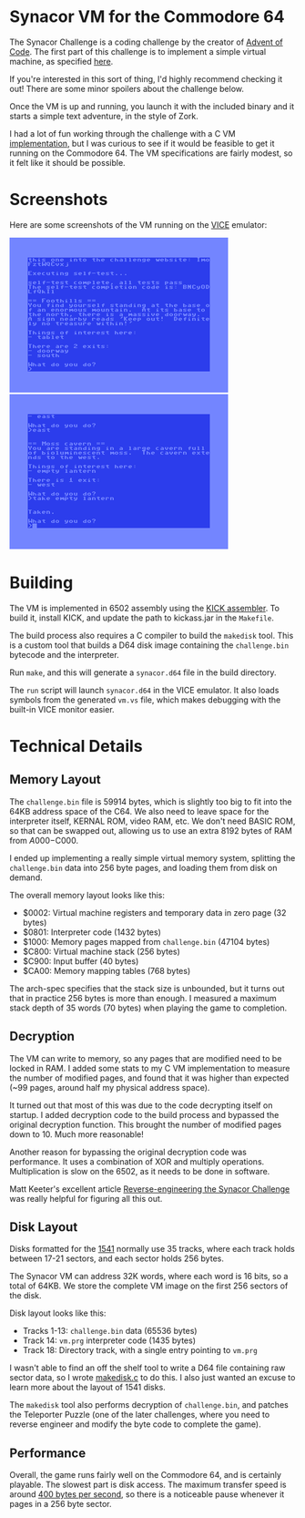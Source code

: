 # Synacor VM for the Commodore 64

The Synacor Challenge is a coding challenge by the creator of [Advent of
Code](https://adventofcode.com). The first part of this challenge is to
implement a simple virtual machine, as specified [here](synacor/arch-spec). 

If you're interested in this sort of thing, I'd highly recommend checking it
out! There are some minor spoilers about the challenge below.

Once the VM is up and running, you launch it with the included binary and it
starts a simple text adventure, in the style of Zork. 

I had a lot of fun working through the challenge with a C VM
[implementation](https://github.com/njm64/synacor), but I was curious to see 
if it would be feasible to get it running on the Commodore 64. The VM
specifications are fairly modest, so it felt like it should be possible.

# Screenshots

Here are some screenshots of the VM running on the 
[VICE](https://vice-emu.sourceforge.io) emulator:

![VM running on the VICE emulator](screenshots/2.png)
![VM running on the VICE emulator](screenshots/3.png)

# Building

The VM is implemented in 6502 assembly using the 
[KICK assembler](http://www.theweb.dk/KickAssembler/Main.html#frontpage).
To build it, install KICK, and update the path to kickass.jar in the `Makefile`.

The build process also requires a C compiler to build the `makedisk` tool.
This is a custom tool that builds a D64 disk image containing the
`challenge.bin` bytecode and the interpreter.

Run `make`, and this will generate a `synacor.d64` file in the build directory.

The `run` script will launch `synacor.d64` in the VICE emulator. It also loads
symbols from the generated `vm.vs` file, which makes debugging with the
built-in VICE monitor easier.

# Technical Details

## Memory Layout

The `challenge.bin` file is 59914 bytes, which is slightly too big to fit into
the 64KB address space of the C64. We also need to leave space for the
interpreter itself, KERNAL ROM, video RAM, etc. We don't need BASIC ROM, 
so that can be swapped out, allowing us to use an extra 8192 bytes of RAM 
from $A000-$C000.

I ended up implementing a really simple virtual memory system, splitting the
`challenge.bin` data into 256 byte pages, and loading them from disk on
demand.

The overall memory layout looks like this:

- $0002: Virtual machine registers and temporary data in zero page (32 bytes)
- $0801: Interpreter code (1432 bytes)
- $1000: Memory pages mapped from `challenge.bin` (47104 bytes)
- $C800: Virtual machine stack (256 bytes)
- $C900: Input buffer (40 bytes)
- $CA00: Memory mapping tables (768 bytes)

The arch-spec specifies that the stack size is unbounded, but it turns out that
in practice 256 bytes is more than enough. I measured a maximum stack depth of
35 words (70 bytes) when playing the game to completion.

## Decryption

The VM can write to memory, so any pages that are modified need to be locked in
RAM. I added some stats to my C VM implementation to measure the number of
modified pages, and found that it was higher than expected (~99 pages, around
half my physical address space).

It turned out that most of this was due to the code decrypting itself on
startup. I added decryption code to the build process and bypassed the original
decryption function. This brought the number of modified pages down to
10. Much more reasonable!

Another reason for bypassing the original decryption code was performance. It
uses a combination of XOR and multiply operations. Multiplication is slow on
the 6502, as it needs to be done in software.

Matt Keeter's excellent article [Reverse-engineering the Synacor Challenge](https://www.mattkeeter.com/blog/2024-01-28-synacor/index.html) was really helpful
for figuring all this out.

## Disk Layout

Disks formatted for the [1541](https://en.wikipedia.org/wiki/Commodore_1541) 
normally use 35 tracks, where each track holds between 17-21 sectors, and
each sector holds 256 bytes.

The Synacor VM can address 32K words, where each word is 16 bits, so a total
of 64KB. We store the complete VM image on the first 256 sectors of the disk.

Disk layout looks like this:

- Tracks 1-13: `challenge.bin` data (65536 bytes)
- Track 14: `vm.prg` interpreter code (1435 bytes)
- Track 18: Directory track, with a single entry pointing to `vm.prg`

I wasn't able to find an off the shelf tool to write a D64 file containing
raw sector data, so I wrote [makedisk.c](tools/makedisk.c) to do this. I 
also just wanted an excuse to learn more about the layout of 1541 disks.

The `makedisk` tool also performs decryption of `challenge.bin`, and patches
the Teleporter Puzzle (one of the later challenges, where you need to 
reverse engineer and modify the byte code to complete the game).

## Performance

Overall, the game runs fairly well on the Commodore 64, and is certainly
playable. The slowest part is disk access. The maximum transfer speed is around 
[400 bytes per second](http://singularcrew.hu/idedos/perf.php), so there is
a noticeable pause whenever it pages in a 256 byte sector.

